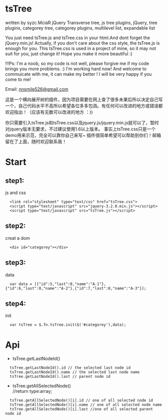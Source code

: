 # tsTree
written by syzc.MciaR
jQuery Transverse tree, js tree plugins, jQuery, tree plugins, categorey tree, categorey plugins, multilevel list, expandable list

You just need tsTree.js and tsTree.css in your html.And dont forget the jQuery.min.js!
Actually, if you don't care about the css style, the tsTree.js is enough for you.
This tsTree.css is used in a project of mine, so it may not suit for you, just change it! Hope you make it more beautiful :)

!!!Ps: I'm a noob, so my code is not well, please forgive me if my code brings you more problems.  :) I'm working hard now!
And welcome to commuicate with me, it can make my better !
I will be very happy if you come to me!

Email: nnsmile526@gmail.com

这是一个横向展开树的插件，因为项目需要在网上查了很多未果后所以决定自己写一个，自己代码水平不高所以希望各位多多包涵。有任何可以改进的地方或错误都欢迎指出！（应该有无数可以改进的地方 ：))

你只需要引入tsTree.js和tsTree.css以及jquery.js/jquery.min.js就可以了，暂时对jquery版本无要求，不过建议使用1.6以上版本。
事实上tsTree.css只是一个demo用来示范，完全可以靠你自己来写~
插件很简单希望可以帮助到你们！邮箱留在了上面，随时欢迎联系我！

# Start
## step1: 
js and css<br/>
```
  <link rel="stylesheet" type="text/css" href="tsTree.css">
  <script type="text/javascript" src="jquery-3.2.0.min.js"></script>
  <script type="text/javascript" src="tsTree.js"></script>
  ```
## step2: 
creat a dom <br/>
```
  <div id="categorey"></div>
```
## step3:
data<br/>
```
  var data = [{"id":5,"last":0,"name":"A-1"},{"id":6,"last":0,"name":"A-2"},{"id":7,"last":0,"name":"A-3"}];
  ```
## step4:
init<br/>
```
  var tsTree = $.fn.tsTree.init($('#categorey'),data);
```
# Api
  * tsTree.getLastNodeId()
  ```
    tsTree.getLastNodeId().id // the selected last node id
    tsTree.getLastNodeId().name // the selected last node name
    tsTree.getLastNodeId().last // parent node id
 ```   
  * tsTree.getAllSelectedNode()
  <br/>//return type:array;
  ```
    tsTree.getAllSelectedNode()[i].id // one of all selected node id
    tsTree.getAllSelectedNode()[i].name // one of all selected node name
    tsTree.getAllSelectedNode()[i].last //one of all selected parent node id
   ``` 

